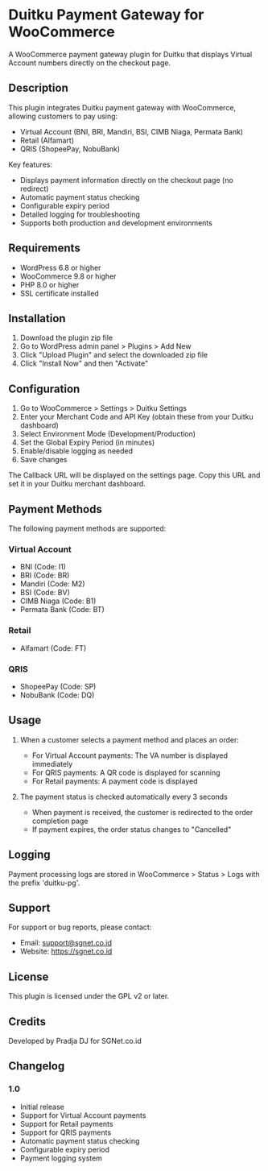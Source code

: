 # Duitku Payment Gateway for WooCommerce

A WooCommerce payment gateway plugin for Duitku that displays Virtual Account numbers directly on the checkout page.

## Description

This plugin integrates Duitku payment gateway with WooCommerce, allowing customers to pay using:
- Virtual Account (BNI, BRI, Mandiri, BSI, CIMB Niaga, Permata Bank)
- Retail (Alfamart)
- QRIS (ShopeePay, NobuBank)

Key features:
- Displays payment information directly on the checkout page (no redirect)
- Automatic payment status checking
- Configurable expiry period
- Detailed logging for troubleshooting
- Supports both production and development environments

## Requirements

- WordPress 6.8 or higher
- WooCommerce 9.8 or higher
- PHP 8.0 or higher
- SSL certificate installed

## Installation

1. Download the plugin zip file
2. Go to WordPress admin panel > Plugins > Add New
3. Click "Upload Plugin" and select the downloaded zip file
4. Click "Install Now" and then "Activate"

## Configuration

1. Go to WooCommerce > Settings > Duitku Settings
2. Enter your Merchant Code and API Key (obtain these from your Duitku dashboard)
3. Select Environment Mode (Development/Production)
4. Set the Global Expiry Period (in minutes)
5. Enable/disable logging as needed
6. Save changes

The Callback URL will be displayed on the settings page. Copy this URL and set it in your Duitku merchant dashboard.

## Payment Methods

The following payment methods are supported:

### Virtual Account
- BNI (Code: I1)
- BRI (Code: BR)
- Mandiri (Code: M2)
- BSI (Code: BV)
- CIMB Niaga (Code: B1)
- Permata Bank (Code: BT)

### Retail
- Alfamart (Code: FT)

### QRIS
- ShopeePay (Code: SP)
- NobuBank (Code: DQ)

## Usage

1. When a customer selects a payment method and places an order:
   - For Virtual Account payments: The VA number is displayed immediately
   - For QRIS payments: A QR code is displayed for scanning
   - For Retail payments: A payment code is displayed

2. The payment status is checked automatically every 3 seconds
   - When payment is received, the customer is redirected to the order completion page
   - If payment expires, the order status changes to "Cancelled"

## Logging

Payment processing logs are stored in WooCommerce > Status > Logs with the prefix 'duitku-pg'.

## Support

For support or bug reports, please contact:
- Email: support@sgnet.co.id
- Website: https://sgnet.co.id

## License

This plugin is licensed under the GPL v2 or later.

## Credits

Developed by Pradja DJ for SGNet.co.id

## Changelog

### 1.0
- Initial release
- Support for Virtual Account payments
- Support for Retail payments
- Support for QRIS payments
- Automatic payment status checking
- Configurable expiry period
- Payment logging system
